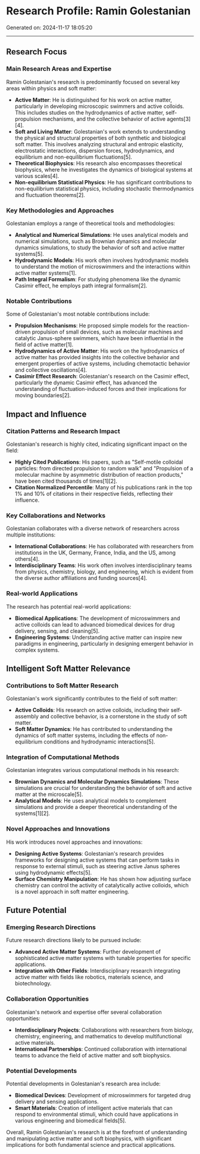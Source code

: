 # Research Profile: Ramin Golestanian

Generated on: 2024-11-17 18:05:20

---

## Research Focus

### Main Research Areas and Expertise
Ramin Golestanian's research is predominantly focused on several key areas within physics and soft matter:

- **Active Matter**: He is distinguished for his work on active matter, particularly in developing microscopic swimmers and active colloids. This includes studies on the hydrodynamics of active matter, self-propulsion mechanisms, and the collective behavior of active agents[3][4].
- **Soft and Living Matter**: Golestanian's work extends to understanding the physical and structural properties of both synthetic and biological soft matter. This involves analyzing structural and entropic elasticity, electrostatic interactions, dispersion forces, hydrodynamics, and equilibrium and non-equilibrium fluctuations[5].
- **Theoretical Biophysics**: His research also encompasses theoretical biophysics, where he investigates the dynamics of biological systems at various scales[4].
- **Non-equilibrium Statistical Physics**: He has significant contributions to non-equilibrium statistical physics, including stochastic thermodynamics and fluctuation theorems[2].

### Key Methodologies and Approaches
Golestanian employs a range of theoretical tools and methodologies:

- **Analytical and Numerical Simulations**: He uses analytical models and numerical simulations, such as Brownian dynamics and molecular dynamics simulations, to study the behavior of soft and active matter systems[5].
- **Hydrodynamic Models**: His work often involves hydrodynamic models to understand the motion of microswimmers and the interactions within active matter systems[1].
- **Path Integral Formalism**: For studying phenomena like the dynamic Casimir effect, he employs path integral formalism[2].

### Notable Contributions
Some of Golestanian's most notable contributions include:

- **Propulsion Mechanisms**: He proposed simple models for the reaction-driven propulsion of small devices, such as molecular machines and catalytic Janus-sphere swimmers, which have been influential in the field of active matter[1].
- **Hydrodynamics of Active Matter**: His work on the hydrodynamics of active matter has provided insights into the collective behavior and emergent properties of active systems, including chemotactic behavior and collective oscillations[4].
- **Casimir Effect Research**: Golestanian's research on the Casimir effect, particularly the dynamic Casimir effect, has advanced the understanding of fluctuation-induced forces and their implications for moving boundaries[2].

## Impact and Influence

### Citation Patterns and Research Impact
Golestanian's research is highly cited, indicating significant impact on the field:

- **Highly Cited Publications**: His papers, such as "Self-motile colloidal particles: from directed propulsion to random walk" and "Propulsion of a molecular machine by asymmetric distribution of reaction products," have been cited thousands of times[1][2].
- **Citation Normalized Percentile**: Many of his publications rank in the top 1% and 10% of citations in their respective fields, reflecting their influence.

### Key Collaborations and Networks
Golestanian collaborates with a diverse network of researchers across multiple institutions:

- **International Collaborations**: He has collaborated with researchers from institutions in the UK, Germany, France, India, and the US, among others[4].
- **Interdisciplinary Teams**: His work often involves interdisciplinary teams from physics, chemistry, biology, and engineering, which is evident from the diverse author affiliations and funding sources[4].

### Real-world Applications
The research has potential real-world applications:

- **Biomedical Applications**: The development of microswimmers and active colloids can lead to advanced biomedical devices for drug delivery, sensing, and cleaning[5].
- **Engineering Systems**: Understanding active matter can inspire new paradigms in engineering, particularly in designing emergent behavior in complex systems.

## Intelligent Soft Matter Relevance

### Contributions to Soft Matter Research
Golestanian's work significantly contributes to the field of soft matter:

- **Active Colloids**: His research on active colloids, including their self-assembly and collective behavior, is a cornerstone in the study of soft matter.
- **Soft Matter Dynamics**: He has contributed to understanding the dynamics of soft matter systems, including the effects of non-equilibrium conditions and hydrodynamic interactions[5].

### Integration of Computational Methods
Golestanian integrates various computational methods in his research:

- **Brownian Dynamics and Molecular Dynamics Simulations**: These simulations are crucial for understanding the behavior of soft and active matter at the microscale[5].
- **Analytical Models**: He uses analytical models to complement simulations and provide a deeper theoretical understanding of the systems[1][2].

### Novel Approaches and Innovations
His work introduces novel approaches and innovations:

- **Designing Active Systems**: Golestanian's research provides frameworks for designing active systems that can perform tasks in response to external stimuli, such as steering active Janus spheres using hydrodynamic effects[5].
- **Surface Chemistry Manipulation**: He has shown how adjusting surface chemistry can control the activity of catalytically active colloids, which is a novel approach in soft matter engineering.

## Future Potential

### Emerging Research Directions
Future research directions likely to be pursued include:

- **Advanced Active Matter Systems**: Further development of sophisticated active matter systems with tunable properties for specific applications.
- **Integration with Other Fields**: Interdisciplinary research integrating active matter with fields like robotics, materials science, and biotechnology.

### Collaboration Opportunities
Golestanian's network and expertise offer several collaboration opportunities:

- **Interdisciplinary Projects**: Collaborations with researchers from biology, chemistry, engineering, and mathematics to develop multifunctional active materials.
- **International Partnerships**: Continued collaboration with international teams to advance the field of active matter and soft biophysics.

### Potential Developments
Potential developments in Golestanian's research area include:

- **Biomedical Devices**: Development of microswimmers for targeted drug delivery and sensing applications.
- **Smart Materials**: Creation of intelligent active materials that can respond to environmental stimuli, which could have applications in various engineering and biomedical fields[5].

Overall, Ramin Golestanian's research is at the forefront of understanding and manipulating active matter and soft biophysics, with significant implications for both fundamental science and practical applications.